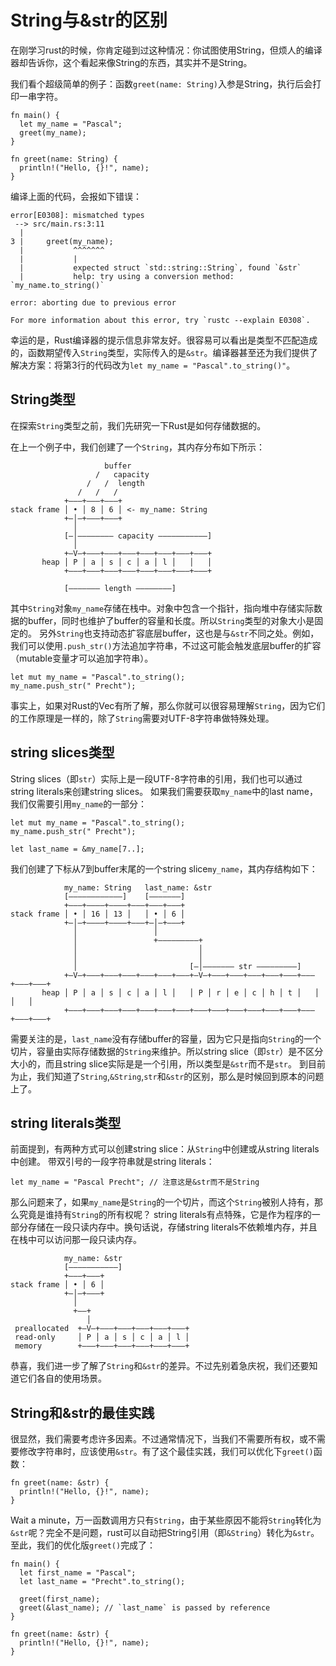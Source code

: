 # String与&str的区别
在刚学习rust的时候，你肯定碰到过这种情况：你试图使用String，但烦人的编译器却告诉你，这个看起来像String的东西，其实并不是String。

我们看个超级简单的例子：函数`greet(name: String)`入参是String，执行后会打印一串字符。
```
fn main() {
  let my_name = "Pascal";
  greet(my_name);
}

fn greet(name: String) {
  println!("Hello, {}!", name);
}
```
编译上面的代码，会报如下错误：
```
error[E0308]: mismatched types
 --> src/main.rs:3:11
  |
3 |     greet(my_name);
  |           ^^^^^^^
  |           |
  |           expected struct `std::string::String`, found `&str`
  |           help: try using a conversion method: `my_name.to_string()`

error: aborting due to previous error

For more information about this error, try `rustc --explain E0308`.
```
幸运的是，Rust编译器的提示信息非常友好。很容易可以看出是类型不匹配造成的，函数期望传入`String`类型，实际传入的是`&str`。编译器甚至还为我们提供了解决方案：将第3行的代码改为`let my_name = "Pascal".to_string()"`。

## String类型
在探索`String`类型之前，我们先研究一下Rust是如何存储数据的。

在上一个例子中，我们创建了一个`String`，其内存分布如下所示：
```
                     buffer
                   /   capacity
                 /   /  length
               /   /   /
            +–––+–––+–––+
stack frame │ • │ 8 │ 6 │ <- my_name: String
            +–│–+–––+–––+
              │
            [–│–––––––– capacity –––––––––––]
              │
            +–V–+–––+–––+–––+–––+–––+–––+–––+
       heap │ P │ a │ s │ c │ a │ l │   │   │
            +–––+–––+–––+–––+–––+–––+–––+–––+

            [––––––– length ––––––––]
```
其中`String`对象`my_name`存储在栈中。对象中包含一个指针，指向堆中存储实际数据的buffer，同时也维护了buffer的容量和长度。所以`String`类型的对象大小是固定的。
另外`String`也支持动态扩容底层buffer，这也是与`&str`不同之处。例如，我们可以使用`.push_str()`方法追加字符串，不过这可能会触发底层buffer的扩容（mutable变量才可以追加字符串）。
```
let mut my_name = "Pascal".to_string();
my_name.push_str(" Precht");
```
事实上，如果对Rust的Vec<T>有所了解，那么你就可以很容易理解`String`，因为它们的工作原理是一样的，除了`String`需要对UTF-8字符串做特殊处理。
## string slices类型
String slices（即`str`）实际上是一段UTF-8字符串的引用，我们也可以通过string literals来创建string slices。
如果我们需要获取`my_name`中的last name，我们仅需要引用`my_name`的一部分：
```
let mut my_name = "Pascal".to_string();
my_name.push_str(" Precht");
  
let last_name = &my_name[7..];
```
我们创建了下标从7到buffer末尾的一个string slice`my_name`，其内存结构如下：
```
            my_name: String   last_name: &str
            [––––––––––––]    [–––––––]
            +–––+––––+––––+–––+–––+–––+
stack frame │ • │ 16 │ 13 │   │ • │ 6 │ 
            +–│–+––––+––––+–––+–│–+–––+
              │                 │
              │                 +–––––––––+
              │                           │
              │                           │
              │                         [–│––––––– str –––––––––]
            +–V–+–––+–––+–––+–––+–––+–––+–V–+–––+–––+–––+–––+–––+–––+–––+–––+
       heap │ P │ a │ s │ c │ a │ l │   │ P │ r │ e │ c │ h │ t │   │   │   │
            +–––+–––+–––+–––+–––+–––+–––+–––+–––+–––+–––+–––+–––+–––+–––+–––+
```
需要关注的是，`last_name`没有存储buffer的容量，因为它只是指向`String`的一个切片，容量由实际存储数据的`String`来维护。所以string slice（即`str`）是不区分大小的，而且string slice实际是是一个引用，所以类型是`&str`而不是`str`。
到目前为止，我们知道了`String`,`&String`,`str`和`&str`的区别，那么是时候回到原本的问题上了。
## string literals类型
前面提到，有两种方式可以创建string slice：从`String`中创建或从string literals中创建。
带双引号的一段字符串就是string literals：
```
let my_name = "Pascal Precht"; // 注意这是&str而不是String
```
那么问题来了，如果`my_name`是`String`的一个切片，而这个`String`被别人持有，那么究竟是谁持有`String`的所有权呢？
string literals有点特殊，它是作为程序的一部分存储在一段只读内存中。换句话说，存储string literals不依赖堆内存，并且在栈中可以访问那一段只读内存。
```
            my_name: &str
            [–––––––––––]
            +–––+–––+
stack frame │ • │ 6 │ 
            +–│–+–––+
              │                 
              +––+                
                 │
 preallocated  +–V–+–––+–––+–––+–––+–––+
 read-only     │ P │ a │ s │ c │ a │ l │
 memory        +–––+–––+–––+–––+–––+–––+
```
恭喜，我们进一步了解了`String`和`&str`的差异。不过先别着急庆祝，我们还要知道它们各自的使用场景。
## String和&str的最佳实践
很显然，我们需要考虑许多因素。不过通常情况下，当我们不需要所有权，或不需要修改字符串时，应该使用`&str`。有了这个最佳实践，我们可以优化下`greet()`函数：
```
fn greet(name: &str) {
  println!("Hello, {}!", name);
}
```
Wait a minute，万一函数调用方只有`String`，由于某些原因不能将`String`转化为`&str`呢？完全不是问题，rust可以自动把String引用（即`&String`）转化为`&str`。
至此，我们的优化版```greet()```完成了：
```
fn main() {
  let first_name = "Pascal";
  let last_name = "Precht".to_string();

  greet(first_name);
  greet(&last_name); // `last_name` is passed by reference
}

fn greet(name: &str) {
  println!("Hello, {}!", name);
}
```

  
  
  
